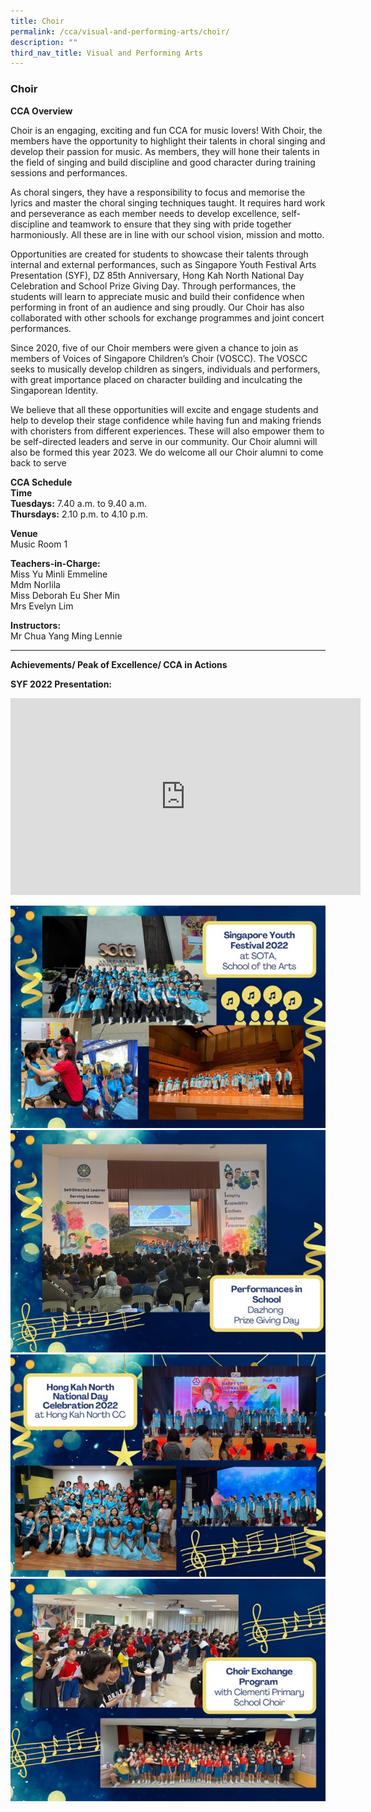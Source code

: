 ```yaml
---
title: Choir
permalink: /cca/visual-and-performing-arts/choir/
description: ""
third_nav_title: Visual and Performing Arts
---
```

### Choir

**CCA Overview**

Choir is an engaging, exciting and fun CCA for music lovers! With Choir, the members have the opportunity to highlight their talents in choral singing and develop their passion for music.  As members, they will hone their talents in the field of singing and build discipline and good character during training sessions and performances.

As choral singers, they have a responsibility to focus and memorise the lyrics and master the choral singing techniques taught. It requires hard work and perseverance as each member needs to develop excellence, self-discipline and teamwork to ensure that they sing with pride together harmoniously.  All these are in line with our school vision, mission and motto.  

Opportunities are created for students to showcase their talents through internal and external performances, such as Singapore Youth Festival Arts Presentation (SYF), DZ 85th Anniversary, Hong Kah North National Day Celebration and School Prize Giving Day. Through performances, the students will learn to appreciate music and build their confidence when performing in front of an audience and sing proudly. Our Choir has also collaborated with other schools for exchange programmes and joint concert performances. 

Since 2020, five of our Choir members were given a chance to join as members of Voices of Singapore Children’s Choir (VOSCC). The VOSCC seeks to musically develop children as singers, individuals and performers, with great importance placed on character building and inculcating the Singaporean Identity. 

We believe that all these opportunities will excite and engage students and help to develop their stage confidence while having fun and making friends with choristers from different experiences. These will also empower them to be self-directed leaders and serve in our community. Our Choir alumni will also be formed this year 2023. We do welcome all our Choir alumni to come back to serve


**CCA Schedule**<br>
**Time**<br>
**Tuesdays:** 7.40 a.m. to 9.40 a.m.<br>
**Thursdays:** 2.10 p.m. to 4.10 p.m.

**Venue**<br>
Music Room 1


**Teachers-in-Charge:**<br>
Miss Yu Minli Emmeline<br>
Mdm Norlila<br>
Miss Deborah Eu Sher Min<br>
Mrs Evelyn Lim

**Instructors:**<br>
Mr Chua Yang Ming Lennie

________________________________________________

**Achievements/ Peak of Excellence/ CCA in Actions**

**SYF 2022 Presentation:**
<iframe width="560" height="315" src="https://www.youtube.com/embed/bTQNfxMRrGg" title="YouTube video player" frameborder="0" allow="accelerometer; autoplay; clipboard-write; encrypted-media; gyroscope; picture-in-picture; web-share" allowfullscreen></iframe>

![](/images/Choir01.jpg)
![](/images/Choir02.jpg)
![](/images/Choir03.jpg)
![](/images/Choir04.jpg)